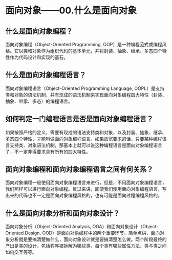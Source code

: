 # 面向对象——00.什么是面向对象

## 什么是面向对象编程？

面向对象编程（Object-Oriented Programming, OOP）是一种编程范式或编程风格。它以类和对象作为组织代码的基本单元，并将封装、抽象、继承、多态四个特性作为代码设计和实现的基石。

## 什么是面向对象编程语言？

面向对象编程语言（Object-Oriented Programming Language, OOPL）是支持类和对象的语法机制，并有现成的语法机制来实现面向对象编程四大特性（封装、抽象、继承、多态）的编程语言。

## 如何判定一门编程语言是否是面向对象编程语言？

如果按照严格的定义，需要有现成的语法支持类和对象，以及封装、抽象、继承、多态四个特性，才能叫做面向对象编程语言。如果放宽要求的话，只要某种编程语言支持类、对象语法机制，那基本上就可以说这种编程语言是面向对象编程语言了，不一定非得要求具有所有的四大特性。

## 面向对象编程和面向对象编程语言之间有何关系？

面向对象编程一般使用面向对象编程语言来进行，但是，不用面向对象编程语言，我们照样可以进行面向对象编程。反过来讲，即便我们使用面向对象编程语言，写出来的代码也不一定是面向对象编程风格的，也有可能是面向过程编程风格的。

## 什么是面向对象分析和面向对象设计？

面向对象分析（Object-Oriented Analysis, OOA）和面向对象设计（Object-Oriented Design, OOD）是面向对象编程中的两个重要环节。简单点讲，面向对象分析就是要搞清楚做什么，面向对象设计就是要搞清楚怎么做。两个阶段最终的产出是类的设计，包括程序被拆解为哪些类，每个类有哪些属性方法、类与类之间如何交互等等。
